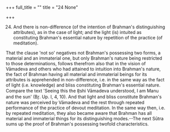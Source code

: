 +++
full_title = ""
title = "24 None"

+++


24. And there is non-difference (of the intention of Brahman's distinguishing attributes), as in the case of light; and the light (is) intuited as constituting Brahman's essential nature by repetition of the practice (of meditation).

That the clause 'not so' negatives not Brahman's possessing two forms, a material and an immaterial one, but only Brahman's nature being restricted to those determinations, follows therefrom also that in the vision of Vāmadeva and others who had attained to intuition into Brahman's nature, the fact of Brahman having all material and immaterial beings for its attributes is apprehended in non-difference, i.e. in the same way as the fact of light (i.e. knowledge) and bliss constituting Brahman's essential nature. Compare the text 'Seeing this the R̥shi Vāmadeva understood, I am Manu and the sun' (Br̥. Up. I, 4, 10). And that light and bliss constitute Brahman's nature was perceived by Vāmadeva and the rest through repeated performance of the practice of devout meditation. In the same way then, i.e. by repeated meditation, they also became aware that Brahman has all material and immaterial things for its distinguishing modes.--The next Sūtra sums up the proof of Brahman's possessing twofold characteristics.

